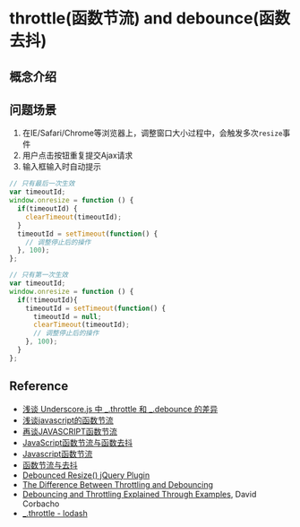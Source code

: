 # throttle(函数节流) and debounce(函数去抖)

## 概念介绍

## 问题场景
1. 在IE/Safari/Chrome等浏览器上，调整窗口大小过程中，会触发多次`resize`事件
2. 用户点击按钮重复提交Ajax请求
3. 输入框输入时自动提示

```javascript
// 只有最后一次生效
var timeoutId;
window.onresize = function () {
  if(timeoutId) {
    clearTimeout(timeoutId);
  }
  timeoutId = setTimeout(function() {
    // 调整停止后的操作
  }, 100);
};
```

```javascript
// 只有第一次生效
var timeoutId;
window.onresize = function () {
  if(!timeoutId){
    timeoutId = setTimeout(function() {
      timeoutId = null;
      clearTimeout(timeoutId);
      // 调整停止后的操作
    }, 100);
  }
};
```

## Reference
- [浅谈 Underscore.js 中 _.throttle 和 _.debounce 的差异](https://blog.coding.net/blog/the-difference-between-throttle-and-debounce-in-underscorejs)
- [浅谈javascript的函数节流](http://www.alloyteam.com/2012/11/javascript-throttle/)
- [再谈JAVASCRIPT函数节流](http://www.cnphp6.com/archives/120105)
- [JavaScript函数节流与函数去抖](http://www.cnblogs.com/friskfly/p/3175077.html)
- [Javascript函数节流](http://www.cnblogs.com/dolphinX/p/3403821.html)
- [函数节流与去抖](https://github.com/hahnzhu/read-code-per-day/issues/5)
- [Debounced Resize() jQuery Plugin](https://www.paulirish.com/2009/throttled-smartresize-jquery-event-handler/)
- [The Difference Between Throttling and Debouncing](https://css-tricks.com/the-difference-between-throttling-and-debouncing/)
- [Debouncing and Throttling Explained Through Examples](https://css-tricks.com/debouncing-throttling-explained-examples/), David Corbacho
- [_.throttle - lodash](https://lodash.com/docs#throttle)
